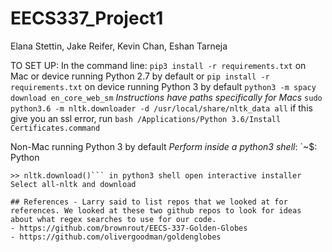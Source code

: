 # EECS337_Project1

Elana Stettin, Jake Reifer, Kevin Chan, Eshan Tarneja

TO SET UP:
In the command line:
`pip3 install -r requirements.txt` on Mac or device running Python 2.7 by default or `pip install -r requirements.txt` on device running Python 3 by default
`python3 -m spacy download en_core_web_sm`
*Instructions have paths specifically for Macs*
`sudo python3.6 -m nltk.downloader -d /usr/local/share/nltk_data all`
if this give you an ssl error, run 
`bash /Applications/Python 3.6/Install Certificates.command`

Non-Mac running Python 3 by default
*Perform inside a python3 shell*:
`~$: Python
>> 
```>> import nltk
>> nltk.download()``` in python3 shell open interactive installer
Select all-nltk and download

## References - Larry said to list repos that we looked at for references. We looked at these two github repos to look for ideas about what regex searches to use for our code. 
- https://github.com/brownrout/EECS-337-Golden-Globes
- https://github.com/olivergoodman/goldenglobes
